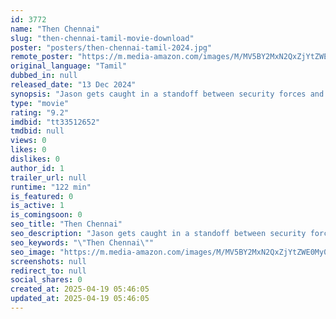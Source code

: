 ```yaml
---
id: 3772
name: "Then Chennai"
slug: "then-chennai-tamil-movie-download"
poster: "posters/then-chennai-tamil-2024.jpg"
remote_poster: "https://m.media-amazon.com/images/M/MV5BY2MxN2QxZjYtZWE0My00MTI1LWIyMGQtZDU4MjI0NDAxN2RhXkEyXkFqcGc@._V1_SX300.jpg"
original_language: "Tamil"
dubbed_in: null
released_date: "13 Dec 2024"
synopsis: "Jason gets caught in a standoff between security forces and a gang. He fights to protect his loved ones while chaos consumes his life."
type: "movie"
rating: "9.2"
imdbid: "tt33512652"
tmdbid: null
views: 0
likes: 0
dislikes: 0
author_id: 1
trailer_url: null
runtime: "122 min"
is_featured: 0
is_active: 1
is_comingsoon: 0
seo_title: "Then Chennai"
seo_description: "Jason gets caught in a standoff between security forces and a gang. He fights to protect his loved ones while chaos consumes his life."
seo_keywords: "\"Then Chennai\""
seo_image: "https://m.media-amazon.com/images/M/MV5BY2MxN2QxZjYtZWE0My00MTI1LWIyMGQtZDU4MjI0NDAxN2RhXkEyXkFqcGc@._V1_SX300.jpg"
screenshots: null
redirect_to: null
social_shares: 0
created_at: 2025-04-19 05:46:05
updated_at: 2025-04-19 05:46:05
---
```


